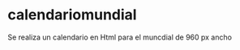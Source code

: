 calendariomundial
=================

Se realiza un calendario en Html para el muncdial de 960 px ancho
